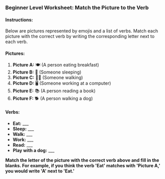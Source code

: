 ### Beginner Level Worksheet: Match the Picture to the Verb

#### Instructions:
Below are pictures represented by emojis and a list of verbs. Match each picture with the correct verb by writing the corresponding letter next to each verb.

#### Pictures:
1. **Picture A:** 🍽️ (A person eating breakfast)
2. **Picture B:** 🛌 (Someone sleeping)
3. **Picture C:** 🚶‍♂️ (Someone walking)
4. **Picture D:** 🖥️ (Someone working at a computer)
5. **Picture E:** 📚 (A person reading a book)
6. **Picture F:** 🐕 (A person walking a dog)

#### Verbs:
- **Eat:** ___
- **Sleep:** ___
- **Walk:** ___
- **Work:** ___
- **Read:** ___
- **Play with a dog:** ___

**Match the letter of the picture with the correct verb above and fill in the blanks. For example, if you think the verb 'Eat' matches with 'Picture A,' you would write 'A' next to 'Eat.'**
